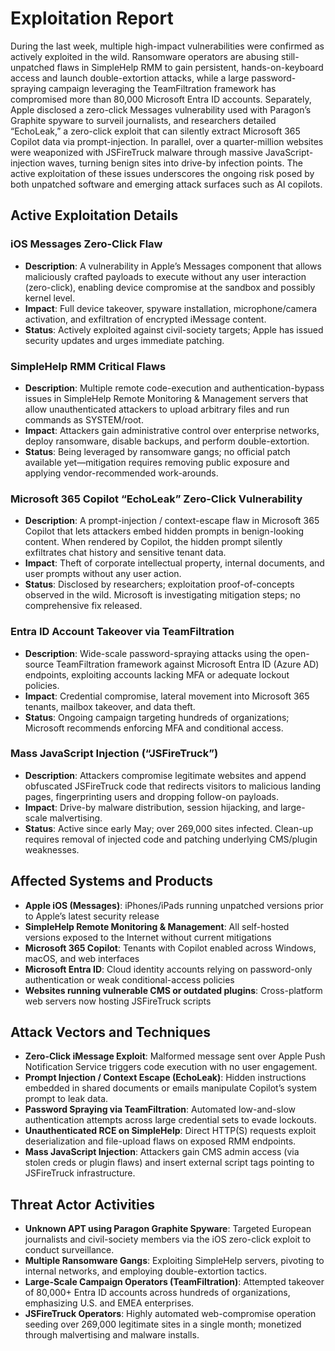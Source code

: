 # Exploitation Report

During the last week, multiple high-impact vulnerabilities were confirmed as actively exploited in the wild. Ransomware operators are abusing still-unpatched flaws in SimpleHelp RMM to gain persistent, hands-on-keyboard access and launch double-extortion attacks, while a large password-spraying campaign leveraging the TeamFiltration framework has compromised more than 80,000 Microsoft Entra ID accounts. Separately, Apple disclosed a zero-click Messages vulnerability used with Paragon’s Graphite spyware to surveil journalists, and researchers detailed “EchoLeak,” a zero-click exploit that can silently extract Microsoft 365 Copilot data via prompt-injection. In parallel, over a quarter-million websites were weaponized with JSFireTruck malware through massive JavaScript-injection waves, turning benign sites into drive-by infection points. The active exploitation of these issues underscores the ongoing risk posed by both unpatched software and emerging attack surfaces such as AI copilots.

## Active Exploitation Details

### iOS Messages Zero-Click Flaw
- **Description**: A vulnerability in Apple’s Messages component that allows maliciously crafted payloads to execute without any user interaction (zero-click), enabling device compromise at the sandbox and possibly kernel level.  
- **Impact**: Full device takeover, spyware installation, microphone/camera activation, and exfiltration of encrypted iMessage content.  
- **Status**: Actively exploited against civil-society targets; Apple has issued security updates and urges immediate patching.  

### SimpleHelp RMM Critical Flaws
- **Description**: Multiple remote code-execution and authentication-bypass issues in SimpleHelp Remote Monitoring & Management servers that allow unauthenticated attackers to upload arbitrary files and run commands as SYSTEM/root.  
- **Impact**: Attackers gain administrative control over enterprise networks, deploy ransomware, disable backups, and perform double-extortion.  
- **Status**: Being leveraged by ransomware gangs; no official patch available yet—mitigation requires removing public exposure and applying vendor-recommended work-arounds.  

### Microsoft 365 Copilot “EchoLeak” Zero-Click Vulnerability
- **Description**: A prompt-injection / context-escape flaw in Microsoft 365 Copilot that lets attackers embed hidden prompts in benign-looking content. When rendered by Copilot, the hidden prompt silently exfiltrates chat history and sensitive tenant data.  
- **Impact**: Theft of corporate intellectual property, internal documents, and user prompts without any user action.  
- **Status**: Disclosed by researchers; exploitation proof-of-concepts observed in the wild. Microsoft is investigating mitigation steps; no comprehensive fix released.  

### Entra ID Account Takeover via TeamFiltration
- **Description**: Wide-scale password-spraying attacks using the open-source TeamFiltration framework against Microsoft Entra ID (Azure AD) endpoints, exploiting accounts lacking MFA or adequate lockout policies.  
- **Impact**: Credential compromise, lateral movement into Microsoft 365 tenants, mailbox takeover, and data theft.  
- **Status**: Ongoing campaign targeting hundreds of organizations; Microsoft recommends enforcing MFA and conditional access.  

### Mass JavaScript Injection (“JSFireTruck”)
- **Description**: Attackers compromise legitimate websites and append obfuscated JSFireTruck code that redirects visitors to malicious landing pages, fingerprinting users and dropping follow-on payloads.  
- **Impact**: Drive-by malware distribution, session hijacking, and large-scale malvertising.  
- **Status**: Active since early May; over 269,000 sites infected. Clean-up requires removal of injected code and patching underlying CMS/plugin weaknesses.  

## Affected Systems and Products

- **Apple iOS (Messages)**: iPhones/iPads running unpatched versions prior to Apple’s latest security release  
- **SimpleHelp Remote Monitoring & Management**: All self-hosted versions exposed to the Internet without current mitigations  
- **Microsoft 365 Copilot**: Tenants with Copilot enabled across Windows, macOS, and web interfaces  
- **Microsoft Entra ID**: Cloud identity accounts relying on password-only authentication or weak conditional-access policies  
- **Websites running vulnerable CMS or outdated plugins**: Cross-platform web servers now hosting JSFireTruck scripts  

## Attack Vectors and Techniques

- **Zero-Click iMessage Exploit**: Malformed message sent over Apple Push Notification Service triggers code execution with no user engagement.  
- **Prompt Injection / Context Escape (EchoLeak)**: Hidden instructions embedded in shared documents or emails manipulate Copilot’s system prompt to leak data.  
- **Password Spraying via TeamFiltration**: Automated low-and-slow authentication attempts across large credential sets to evade lockouts.  
- **Unauthenticated RCE on SimpleHelp**: Direct HTTP(S) requests exploit deserialization and file-upload flaws on exposed RMM endpoints.  
- **Mass JavaScript Injection**: Attackers gain CMS admin access (via stolen creds or plugin flaws) and insert external script tags pointing to JSFireTruck infrastructure.  

## Threat Actor Activities

- **Unknown APT using Paragon Graphite Spyware**: Targeted European journalists and civil-society members via the iOS zero-click exploit to conduct surveillance.  
- **Multiple Ransomware Gangs**: Exploiting SimpleHelp servers, pivoting to internal networks, and employing double-extortion tactics.  
- **Large-Scale Campaign Operators (TeamFiltration)**: Attempted takeover of 80,000+ Entra ID accounts across hundreds of organizations, emphasizing U.S. and EMEA enterprises.  
- **JSFireTruck Operators**: Highly automated web-compromise operation seeding over 269,000 legitimate sites in a single month; monetized through malvertising and malware installs.  

